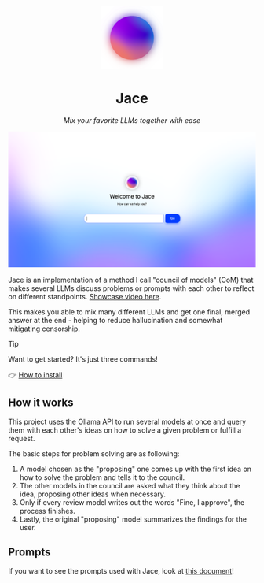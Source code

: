 <p align="center">
    <img src="./src/server/assets/images/icon-small.png" alt="Jace Logo" width="128">
</p>
<h1 align="center">Jace</h1>
<p align="center">
    <i>Mix your favorite LLMs together with ease</i>
</p>

![Jace showcase image](./docs/assets/showcase-image.png)

Jace is an implementation of a method I call "council of models" (CoM) that makes several LLMs discuss problems or prompts with each other to reflect on different standpoints. [Showcase video here](./docs/assets/showcase-small.webm).

This makes you able to mix many different LLMs and get one final, merged answer at the end - helping to reduce hallucination and somewhat mitigating censorship.

> [!TIP]
> Want to get started? It's just three commands!
>
> 👉 [How to install](./docs/install.md)

## How it works

This project uses the Ollama API to run several models at once and query them with each other's ideas on how to solve a given problem or fulfill a request.

The basic steps for problem solving are as following:

1. A model chosen as the "proposing" one comes up with the first idea on how to solve the problem and tells it to the council.
2. The other models in the council are asked what they think about the idea, proposing other ideas when necessary.
3. Only if every review model writes out the words "Fine, I approve", the process finishes.
4. Lastly, the original "proposing" model summarizes the findings for the user.

## Prompts

If you want to see the prompts used with Jace, look at [this document](./docs/prompts.md)!
